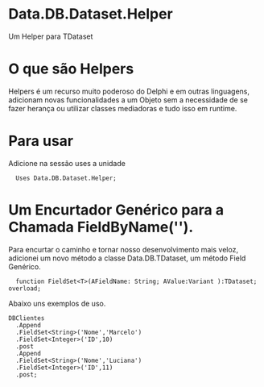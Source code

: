 # Data.DB.Dataset.Helper
Um Helper para TDataset

# O que são Helpers
Helpers é um recurso muito poderoso do Delphi e em outras linguagens, adicionam novas funcionalidades a um Objeto sem a necessidade de se fazer herança ou utilizar classes mediadoras e tudo isso em runtime.

# Para usar

 Adicione na sessão uses a unidade 
```Delphi
  Uses Data.DB.Dataset.Helper;

```

# Um Encurtador Genérico para a Chamada FieldByName('').
 Para encurtar o caminho e tornar nosso desenvolvimento mais veloz, adicionei um novo método a classe Data.DB.TDataset, um método Field<T> Genérico.

 ```Delphi
   function FieldSet<T>(AFieldName: String; AValue:Variant ):TDataset; overload;
  ```
Abaixo uns exemplos de uso.
```
DBClientes
  .Append
  .FieldSet<String>('Nome','Marcelo')
  .FieldSet<Integer>('ID',10)
  .post
  .Append
  .FieldSet<String>('Nome','Luciana')
  .FieldSet<Integer>('ID',11)
  .post;
```
